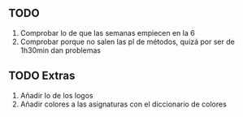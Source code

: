 ## TODO
1. Comprobar lo de que las semanas empiecen en la 6
2. Comprobar porque no salen las pl de métodos, quizá por ser de 1h30min dan problemas



## TODO Extras
1. Añadir lo de los logos
2. Añadir colores a las asignaturas con el diccionario de colores